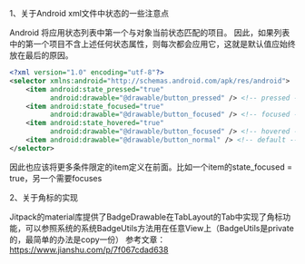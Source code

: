 1、关于Android xml文件中状态的一些注意点

Android 将应用状态列表中第一个与对象当前状态匹配的项目。
因此，如果列表中的第一个项目不含上述任何状态属性，则每次都会应用它，这就是默认值应始终放在最后的原因。
```xml
<?xml version="1.0" encoding="utf-8"?>
<selector xmlns:android="http://schemas.android.com/apk/res/android">
    <item android:state_pressed="true"
          android:drawable="@drawable/button_pressed" /> <!-- pressed -->
    <item android:state_focused="true"
          android:drawable="@drawable/button_focused" /> <!-- focused -->
    <item android:state_hovered="true"
          android:drawable="@drawable/button_focused" /> <!-- hovered -->
    <item android:drawable="@drawable/button_normal" /> <!-- default -->
</selector>
```

因此也应该将更多条件限定的item定义在前面。比如一个item的state_focused = true，另一个需要focuses

2、关于角标的实现

Jitpack的material库提供了BadgeDrawable在TabLayout的Tab中实现了角标功能，可以参照系统的系统BadgeUtils方法用在任意View上（BadgeUtils是private的，最简单的办法是copy一份）
参考文章：https://www.jianshu.com/p/7f067cdad638